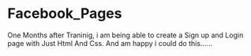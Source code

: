 # Facebook_Pages
One Months after Traninig, i am being able to create a Sign up and Login page with Just Html And Css. And am happy i could do this......
